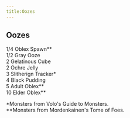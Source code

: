 ```yaml
---
title:Oozes
---
```


## Oozes

1/4 Oblex Spawn\*\*<br/>
1/2 Gray Ooze<br/>
2 Gelatinous Cube<br/>
2 Ochre Jelly<br/>
3 Slitherign Tracker\*<br/>
4 Black Pudding<br/>
5 Adult Oblex\*\*<br/>
10 Elder Oblex\*\*<br/>

\*Monsters from Volo's Guide to Monsters.<br/>
\*\*Monsters from Mordenkainen's Tome of Foes.
